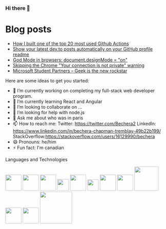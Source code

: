 ### Hi there 👋

# Blog posts
<!-- BLOG-POST-LIST:START -->
- [How I built one of the top 20 most used Github Actions](https://www.gautamkrishnar.com/how-i-built-one-of-the-top-20-most-used-github-actions/)
- [Show your latest dev.to posts automatically on your GitHub profile readme](https://dev.to/gautamkrishnar/show-your-latest-dev-to-posts-automatically-in-your-github-profile-readme-3nk8)
- [God Mode in browsers: document.designMode = "on"](https://dev.to/gautamkrishnar/god-mode-in-browsers-document-designmode-on-2pmo)
- [Skipping the Chrome "Your connection is not private" warning](https://dev.to/gautamkrishnar/quickbits-1-skipping-the-chrome-your-connection-is-not-private-warning-4kp1)
- [Microsoft Student Partners – Geek is the new rockstar](https://dev.to/gautamkrishnar/microsoft-student-partners--geek-is-the-new-rockstar)
<!-- BLOG-POST-LIST:END -->



Here are some ideas to get you started:

- 🔭 I’m currently working on completing my full-stack web developer program.
- 🌱 I’m currently learning React and Angular
- 👯 I’m looking to collaborate on ...
- 🤔 I’m looking for help with node.js
- 💬 Ask me about who was in paris
- 📫 How to reach me: Twitter: https://twitter.com/Bechera2 LinkedIn: https://www.linkedin.com/in/bechera-chapman-tremblay-49b22b199/ StackOverflow:https://stackoverflow.com/users/16129990/bechera
- 😄 Pronouns: he/him
- ⚡ Fun fact: I'm canadian

Languages and Technologies

<img src="https://cdn.icon-icons.com/icons2/2107/PNG/512/file_type_vscode_icon_130084.png" width="50px" height="auto"/>

<img src="https://upload.wikimedia.org/wikipedia/commons/thumb/c/c0/WebStorm_Icon.svg/1200px-WebStorm_Icon.svg.png" width="50" height="auto"/>

<img src="https://cdn-icons-png.flaticon.com/512/919/919825.png" width="50px"/>

<img src="https://upload.wikimedia.org/wikipedia/commons/thumb/d/d4/Javascript-shield.svg/1200px-Javascript-shield.svg.png" width="36px" height="auto" />

<img src="https://upload.wikimedia.org/wikipedia/commons/thumb/6/61/HTML5_logo_and_wordmark.svg/512px-HTML5_logo_and_wordmark.svg.png" width="50px" height="auto"/>

<img src="https://upload.wikimedia.org/wikipedia/commons/thumb/d/d5/CSS3_logo_and_wordmark.svg/1200px-CSS3_logo_and_wordmark.svg.png" width="35px" />

<img src="https://upload.wikimedia.org/wikipedia/commons/thumb/c/c3/Python-logo-notext.svg/1200px-Python-logo-notext.svg.png" width="50px" />

<img src="https://cdn.worldvectorlogo.com/logos/angular-icon.svg" width="50px" />

<img src="https://upload.wikimedia.org/wikipedia/commons/thumb/a/a7/React-icon.svg/1280px-React-icon.svg.png" width="75px" />

<img src="https://cdn4.iconfinder.com/data/icons/scripting-and-programming-languages/512/JQuery_logo-512.png" width="50px" />

<img src="https://www.svgrepo.com/show/303208/php-1-logo.svg" width="50px" />

<img src="https://download.logo.wine/logo/MySQL/MySQL-Logo.wine.png" width="100px" />


